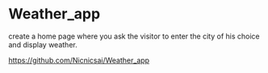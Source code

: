 # Weather_app
create a home page where you ask the visitor to enter the city of his choice and display weather.

https://github.com/Nicnicsai/Weather_app
